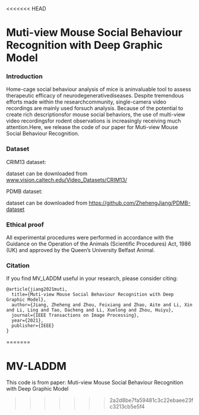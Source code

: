 <<<<<<< HEAD
# Muti-view Mouse Social Behaviour Recognition with Deep Graphic Model
### Introduction

Home-cage  social  behaviour  analysis  of  mice  is  aninvaluable tool to assess therapeutic efficacy of neurodegenerativediseases.  Despite  tremendous  efforts  made  within  the  researchcommunity,  single-camera  video  recordings  are  mainly used  forsuch analysis. Because of the potential to create rich descriptionsfor mouse social behaviors, the use of multi-view video recordingsfor rodent observations is increasingly receiving much attention.Here, we release the code of our paper for Muti-view Mouse Social Behaviour Recognition.

### Dataset
CRIM13 dataset:

dataset can be downloaded from www.vision.caltech.edu/Video_Datasets/CRIM13/

PDMB dataset:

dataset can be downloaded from https://github.com/ZhehengJiang/PDMB-dataset


### Ethical proof

All experimental procedures were performed in accordance with the Guidance on the Operation of the Animals (Scientific Procedures) Act, 1986 (UK) and approved by the Queen’s University Belfast Animal.

### Citation

If you find MV_LADDM useful in your research, please consider citing:

    @article{jiang2021muti,
      title={Muti-view Mouse Social Behaviour Recognition with Deep Graphic Model},
      author={Jiang, Zheheng and Zhou, Feixiang and Zhao, Aite and Li, Xin and Li, Ling and Tao, Dacheng and Li, Xuelong and Zhou, Huiyu},
      journal={IEEE Transactions on Image Processing},
      year={2021},
      publisher={IEEE}
    }

  
=======
# MV-LADDM
This code is from paper: Muti-view Mouse Social Behaviour Recognition with Deep Graphic Model
>>>>>>> 2a2d8be7fa59481c3c22ebaee23fc3213cb5e5f4
